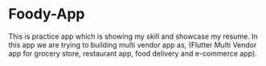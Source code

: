 # Foody-App
This is practice app which is showing my skill and showcase my resume. In this app we are trying to building multi vendor app as, (Flutter Multi Vendor app for grocery store, restaurant app, food delivery and e-commerce app).
